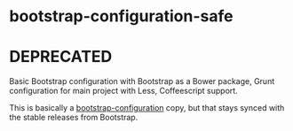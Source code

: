 bootstrap-configuration-safe
============================

# DEPRECATED

Basic Bootstrap configuration with Bootstrap as a Bower package, Grunt configuration for main project with Less, Coffeescript support.

This is basically a [bootstrap-configuration](https://github.com/genoma/bootstrap-configuration) copy, but that stays synced with the stable releases from Bootstrap.
